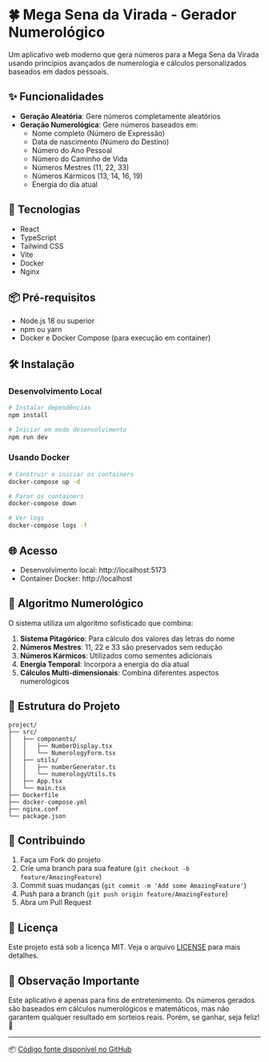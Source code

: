 # 🍀 Mega Sena da Virada - Gerador Numerológico

Um aplicativo web moderno que gera números para a Mega Sena da Virada usando princípios avançados de numerologia e cálculos personalizados baseados em dados pessoais.

## ✨ Funcionalidades

- **Geração Aleatória**: Gere números completamente aleatórios
- **Geração Numerológica**: Gere números baseados em:
  - Nome completo (Número de Expressão)
  - Data de nascimento (Número do Destino)
  - Número do Ano Pessoal
  - Número do Caminho de Vida
  - Números Mestres (11, 22, 33)
  - Números Kármicos (13, 14, 16, 19)
  - Energia do dia atual

## 🚀 Tecnologias

- React
- TypeScript
- Tailwind CSS
- Vite
- Docker
- Nginx

## 📦 Pré-requisitos

- Node.js 18 ou superior
- npm ou yarn
- Docker e Docker Compose (para execução em container)

## 🛠️ Instalação

### Desenvolvimento Local

```bash
# Instalar dependências
npm install

# Iniciar em modo desenvolvimento
npm run dev
```

### Usando Docker

```bash
# Construir e iniciar os containers
docker-compose up -d

# Parar os containers
docker-compose down

# Ver logs
docker-compose logs -f
```

## 🌐 Acesso

- Desenvolvimento local: http://localhost:5173
- Container Docker: http://localhost

## 🧮 Algoritmo Numerológico

O sistema utiliza um algoritmo sofisticado que combina:

1. **Sistema Pitagórico**: Para cálculo dos valores das letras do nome
2. **Números Mestres**: 11, 22 e 33 são preservados sem redução
3. **Números Kármicos**: Utilizados como sementes adicionais
4. **Energia Temporal**: Incorpora a energia do dia atual
5. **Cálculos Multi-dimensionais**: Combina diferentes aspectos numerológicos

## 🔧 Estrutura do Projeto

```
project/
├── src/
│   ├── components/
│   │   ├── NumberDisplay.tsx
│   │   └── NumerologyForm.tsx
│   ├── utils/
│   │   ├── numberGenerator.ts
│   │   └── numerologyUtils.ts
│   ├── App.tsx
│   └── main.tsx
├── Dockerfile
├── docker-compose.yml
├── nginx.conf
└── package.json
```

## 🤝 Contribuindo

1. Faça um Fork do projeto
2. Crie uma branch para sua feature (`git checkout -b feature/AmazingFeature`)
3. Commit suas mudanças (`git commit -m 'Add some AmazingFeature'`)
4. Push para a branch (`git push origin feature/AmazingFeature`)
5. Abra um Pull Request

## 📝 Licença

Este projeto está sob a licença MIT. Veja o arquivo [LICENSE](LICENSE) para mais detalhes.

## 🔮 Observação Importante

Este aplicativo é apenas para fins de entretenimento. Os números gerados são baseados em cálculos numerológicos e matemáticos, mas não garantem qualquer resultado em sorteios reais. Porém, se ganhar, seja feliz! 🎉

---
📦 [Código fonte disponível no GitHub](https://github.com/JLENF/megadavirada)
